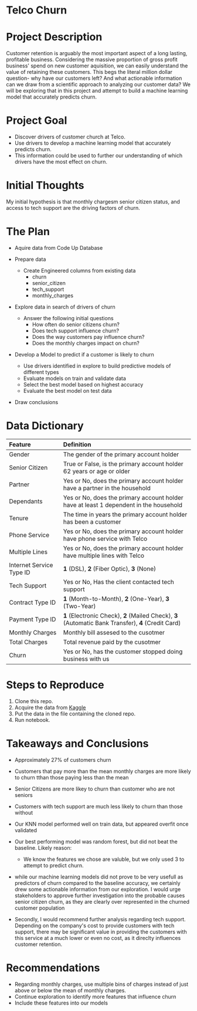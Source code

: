 # Telco Churn

# Project Description
 
Customer retention is arguably the most important aspect of a long lasting, profitable business. Considering the massive proportion of gross profit business' spend on new customer aquisition, we can easily understand the value of retaining these customers. This begs the literal million dollar question- why have our customers left? And what actionable information can we draw from a scientific approach to analyzing our customer data? We will be exploring that in this project and attempt to build a machine learning model that accurately predicts churn.

# Project Goal
 
* Discover drivers of customer church at Telco.
* Use drivers to develop a machine learning model that accurately predicts churn. 
* This information could be used to further our understanding of which drivers have the most effect on churn.

# Initial Thoughts
 
My initial hypothesis is that monthly chargesm senior citizen status, and access to tech support are the driving factors of churn.

# The Plan
 
* Aquire data from Code Up Database
 
* Prepare data
   * Create Engineered columns from existing data
       * churn
       * senior_citizen
       * tech_support
       * monthly_charges
      
* Explore data in search of drivers of churn
   * Answer the following initial questions
       * How often do senior citizens churn?
       * Does tech support influence churn?
       * Does the way customers pay influence churn?
       * Does the monthly charges impact on churn?

* Develop a Model to predict if a customer is likely to churn
   * Use drivers identified in explore to build predictive models of different types
   * Evaluate models on train and validate data
   * Select the best model based on highest accuracy
   * Evaluate the best model on test data
 
* Draw conclusions

# Data Dictionary

| Feature | Definition |
|:--------|:-----------|
|Gender| The gender of the primary account holder|
|Senior Citizen| True or False, is the primary account holder 62 years or age or older|
|Partner| Yes or No, does the primary account holder have a partner in the household|
|Dependants| Yes or No, does the primary account holder have at least 1 dependent in the household|
|Tenure| The time in years the primary account holder has been a customer|
|Phone Service| Yes or No, does the primary account holder have phone service with Telco|
|Multiple Lines| Yes or No, does the primary account holder have multiple lines with Telco|
|Internet Service Type ID|  **1** (DSL), **2** (Fiber Optic), **3** (None)
|Tech Support| Yes or No, Has the client contacted tech support|
|Contract Type ID|  **1** (Month-to-Month), **2** (One-Year), **3** (Two-Year)|
|Payment Type ID| **1** (Electronic Check), **2** (Mailed Check), **3** (Automatic Bank Transfer), **4** (Credit Card)|
|Monthly Charges| Monthly bill assesed to the cusotmer|
|Total Charges| Total revenue paid by the cusotmer|
|Churn| Yes or No, has the customer stopped doing business with us|

# Steps to Reproduce
1) Clone this repo.
2) Acquire the data from [Kaggle](https://www.kaggle.com/datasets/blastchar/telco-customer-churn)
3) Put the data in the file containing the cloned repo.
4) Run notebook.

# Takeaways and Conclusions
- Approximately 27% of customers churn

- Customers that pay more than the mean monthly charges are more likely to churn tthan those paying less than the mean

- Senior Citizens are more likey to churn than customer who are not seniors

- Customers with tech support are much less likely to churn than those without

- Our KNN model performed well on train data, but appeared overfit once validated

- Our best performing model was random forest, but did not beat the baseline. Likely reason:

    - We know the features we chose are valuble, but we only used 3 to attempt to predict churn. 
    
- while our machine learning models did not prove to be very usefull as predictors of churn compared to the baseline accuracy, we certainly drew some actionable information from our exploration. I would urge stakeholders to approve further investigation into the probable causes senior citizen churn, as they are clearly over represented in the churned customer population

- Secondly, I would recommend further analysis regarding tech support. Depending on the company's cost to provide customers with tech support, there may be significant value in providing the customers with this service at a much lower or even no cost, as it direclty influences customer retention. 

# Recommendations
- Regarding monthly charges, use multiple bins of charges instead of just above or below the mean of monthly charges.
- Continue exploration to identify more features that influence churn
- Include these features into our models 
